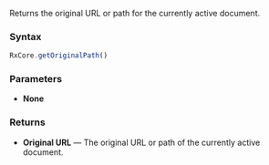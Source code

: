 Returns the original URL or path for the currently active document.

### Syntax

```typescript
RxCore.getOriginalPath()
```

### Parameters

- **None**

### Returns

- **Original URL** — The original URL or path of the currently active document.